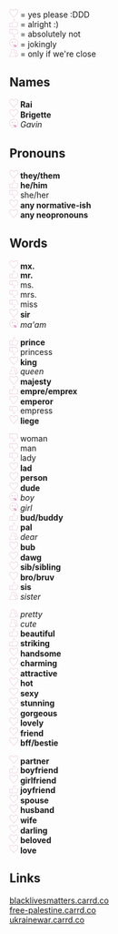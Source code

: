 <img src="heart-icon.jpg" alt="heart" width="15"/> = yes please :DDD  
<img src="like-icon.jpg" alt="like" width="15"/> = alright :)   
<img src="dislike-icon.jpg" alt="dislike" width="15"/> = absolutely not   
<img src="joke-icon.jpg" alt="joke" width="15"/> = jokingly   
<img src="friend-icon.jpg" alt="friend" width="15"/> = only if we're close

## Names

<img src="heart-icon.jpg" alt="heart" width="15"/> **Rai**   
<img src="heart-icon.jpg" alt="heart" width="15"/> **Brigette**     
<img src="joke-icon.jpg" alt="joke" width="15"/> *Gavin*

## Pronouns

<img src="heart-icon.jpg" alt="heart" width="15"/> **they/them**  
<img src="like-icon.jpg" alt="like" width="15"/> **he/him**   
<img src="dislike-icon.jpg" alt="dislike" width="15"/> she/her  
<img src="heart-icon.jpg" alt="heart" width="15"/> **any normative-ish**  
<img src="heart-icon.jpg" alt="heart" width="15"/> **any neopronouns**

## Words

<img src="heart-icon.jpg" alt="heart" width="15"/> **mx.**    
<img src="like-icon.jpg" alt="like" width="15"/> **mr.**    
<img src="dislike-icon.jpg" alt="dislike" width="15"/> ms.    
<img src="dislike-icon.jpg" alt="dislike" width="15"/> mrs.   
<img src="dislike-icon.jpg" alt="dislike" width="15"/> miss   
<img src="heart-icon.jpg" alt="heart" width="15"/> **sir**    
<img src="joke-icon.jpg" alt="joke" width="15"/> *ma'am*    

<img src="like-icon.jpg" alt="like" width="15"/> **prince**   
<img src="dislike-icon.jpg" alt="dislike" width="15"/> princess   
<img src="heart-icon.jpg" alt="heart" width="15"/> **king**   
<img src="friend-icon.jpg" alt="friend" width="15"/> *queen*    
<img src="heart-icon.jpg" alt="heart" width="15"/> **majesty**    
<img src="like-icon.jpg" alt="like" width="15"/> **empre/emprex**   
<img src="heart-icon.jpg" alt="heart" width="15"/> **emperor**    
<img src="dislike-icon.jpg" alt="dislike" width="15"/> empress    
<img src="heart-icon.jpg" alt="heart" width="15"/> **liege**    

<img src="dislike-icon.jpg" alt="dislike" width="15"/> woman    
<img src="dislike-icon.jpg" alt="dislike" width="15"/> man    
<img src="dislike-icon.jpg" alt="dislike" width="15"/> lady   
<img src="heart-icon.jpg" alt="heart" width="15"/> **lad**    
<img src="heart-icon.jpg" alt="heart" width="15"/> **person**   
<img src="heart-icon.jpg" alt="heart" width="15"/> **dude**   
<img src="joke-icon.jpg" alt="joke" width="15"/> *boy*    
<img src="joke-icon.jpg" alt="joke" width="15"/> *girl*   
<img src="like-icon.jpg" alt="like" width="15"/> **bud/buddy**    
<img src="like-icon.jpg" alt="like" width="15"/> **pal**    
<img src="friend-icon.jpg" alt="friend" width="15"/> *dear*   
<img src="heart-icon.jpg" alt="heart" width="15"/> **bub**    
<img src="heart-icon.jpg" alt="heart" width="15"/> **dawg**   
<img src="heart-icon.jpg" alt="heart" width="15"/> **sib/sibling**    
<img src="heart-icon.jpg" alt="heart" width="15"/> **bro/bruv**   
<img src="like-icon.jpg" alt="like" width="15"/> **sis**    
<img src="friend-icon.jpg" alt="friend" width="15"/> *sister*   

<img src="friend-icon.jpg" alt="friend" width="15"/> *pretty*   
<img src="friend-icon.jpg" alt="friend" width="15"/> *cute*   
<img src="like-icon.jpg" alt="like" width="15"/> **beautiful**    
<img src="like-icon.jpg" alt="like" width="15"/> **striking**   
<img src="heart-icon.jpg" alt="heart" width="15"/> **handsome**   
<img src="heart-icon.jpg" alt="heart" width="15"/> **charming**   
<img src="heart-icon.jpg" alt="heart" width="15"/> **attractive**   
<img src="heart-icon.jpg" alt="heart" width="15"/> **hot**    
<img src="heart-icon.jpg" alt="heart" width="15"/> **sexy**   
<img src="heart-icon.jpg" alt="heart" width="15"/> **stunning**   
<img src="heart-icon.jpg" alt="heart" width="15"/> **gorgeous**   
<img src="heart-icon.jpg" alt="heart" width="15"/> **lovely**   
<img src="heart-icon.jpg" alt="heart" width="15"/> **friend**   
<img src="heart-icon.jpg" alt="heart" width="15"/> **bff/bestie**   

<img src="heart-icon.jpg" alt="heart" width="15"/> **partner**    
<img src="like-icon.jpg" alt="like" width="15"/> **boyfriend**    
<img src="heart-icon.jpg" alt="heart" width="15"/> **girlfriend**   
<img src="like-icon.jpg" alt="like" width="15"/> **joyfriend**    
<img src="heart-icon.jpg" alt="heart" width="15"/> **spouse**   
<img src="heart-icon.jpg" alt="heart" width="15"/> **husband**    
<img src="heart-icon.jpg" alt="heart" width="15"/> **wife**   
<img src="heart-icon.jpg" alt="heart" width="15"/> **darling**    
<img src="heart-icon.jpg" alt="heart" width="15"/> **beloved**    
<img src="heart-icon.jpg" alt="heart" width="15"/> **love**   

## Links

[blacklivesmatters.carrd.co](https://blacklivesmatters.carrd.co/)   
[free-palestine.carrd.co](https://free-palestine.carrd.co/)   
[ukrainewar.carrd.co](https://ukrainewar.carrd.co/)

